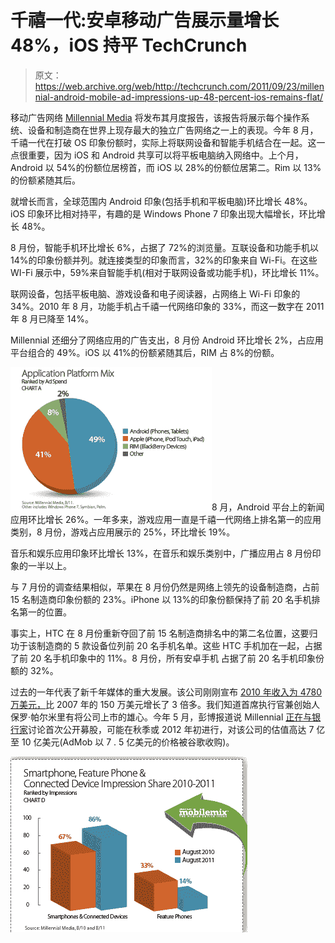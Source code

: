 # 千禧一代:安卓移动广告展示量增长 48%，iOS 持平 TechCrunch

> 原文：<https://web.archive.org/web/http://techcrunch.com/2011/09/23/millennial-android-mobile-ad-impressions-up-48-percent-ios-remains-flat/>

移动广告网络 [Millennial Media](https://web.archive.org/web/20230204181637/http://www.millennialmedia.com/) 将发布其月度报告，该报告将展示每个操作系统、设备和制造商在世界上现存最大的独立广告网络之一上的表现。今年 8 月，千禧一代在打破 OS 印象份额时，实际上将联网设备和智能手机结合在一起。这一点很重要，因为 iOS 和 Android 共享可以将平板电脑纳入网络中。上个月，Android 以 54%的份额位居榜首，而 iOS 以 28%的份额位居第二。Rim 以 13%的份额紧随其后。

就增长而言，全球范围内 Android 印象(包括手机和平板电脑)环比增长 48%。iOS 印象环比相对持平，有趣的是 Windows Phone 7 印象出现大幅增长，环比增长 48%。

8 月份，智能手机环比增长 6%，占据了 72%的浏览量。互联设备和功能手机以 14%的印象份额并列。就连接类型的印象而言，32%的印象来自 Wi-Fi。在这些 WI-Fi 展示中，59%来自智能手机(相对于联网设备或功能手机)，环比增长 11%。

联网设备，包括平板电脑、游戏设备和电子阅读器，占网络上 Wi-Fi 印象的 34%。2010 年 8 月，功能手机占千禧一代网络印象的 33%，而这一数字在 2011 年 8 月已降至 14%。

Millennial 还细分了网络应用的广告支出，8 月份 Android 环比增长 2%，占应用平台组合的 49%。iOS 以 41%的份额紧随其后，RIM 占 8%的份额。

![](img/cd6653a8e7676cbcba0dd7b9691dda0d.png)8 月，Android 平台上的新闻应用环比增长 26%。一年多来，游戏应用一直是千禧一代网络上排名第一的应用类别，8 月份，游戏占应用展示的 25%，环比增长 19%。

音乐和娱乐应用印象环比增长 13%，在音乐和娱乐类别中，广播应用占 8 月份印象的一半以上。

与 7 月份的调查结果相似，苹果在 8 月份仍然是网络上领先的设备制造商，占前 15 名制造商印象份额的 23%。iPhone 以 13%的印象份额保持了前 20 名手机排名第一的位置。

事实上，HTC 在 8 月份重新夺回了前 15 名制造商排名中的第二名位置，这要归功于该制造商的 5 款设备位列前 20 名手机名单。这些 HTC 手机加在一起，占据了前 20 名手机印象中的 11%。8 月份，所有安卓手机
占据了前 20 名手机印象份额的 32%。

过去的一年代表了新千年媒体的重大发展。该公司刚刚宣布 [2010 年收入为 4780 万美元，](https://web.archive.org/web/20230204181637/https://techcrunch.com/2011/08/27/mobile-ad-network-millennial-media-saw-nearly-50-million-in-revenue-in-2010/)比 2007 年的 150 万美元增长了 3 倍多。我们知道首席执行官兼创始人保罗·帕尔米里有将公司上市的雄心。今年 5 月，彭博报道说 Millennial [正在与银行家](https://web.archive.org/web/20230204181637/http://www.bloomberg.com/news/2011-05-18/millennial-media-is-said-to-talk-with-banks-about-ipo-as-mobile-ads-surge.html)讨论首次公开募股，可能在秋季或 2012 年初进行，对该公司的估值高达 7 亿至 10 亿美元(AdMob 以 7 . 5 亿美元的价格被谷歌收购)。

![](img/7e526deaa1c5967abbcc4a6337d03811.png)